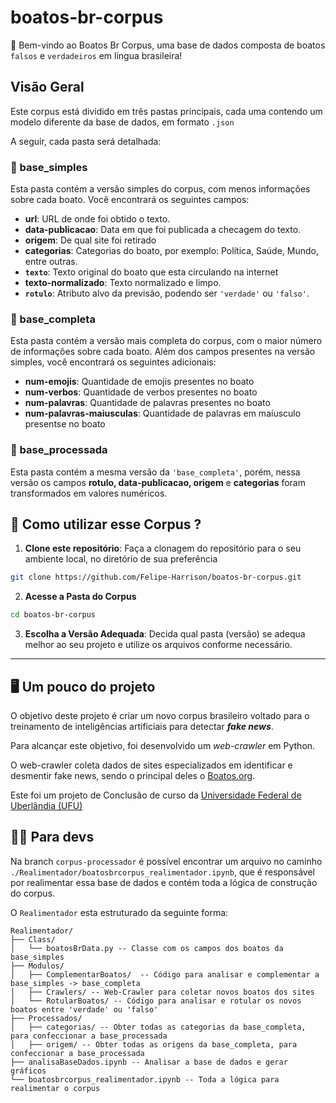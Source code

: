 # boatos-br-corpus
👋 Bem-vindo ao Boatos Br Corpus, uma base de dados composta de boatos `falsos` e `verdadeiros` em língua brasileira!

## Visão Geral
Este corpus está dividido em três pastas principais, cada uma contendo um modelo diferente da base de dados, em formato `.json`

A seguir, cada pasta será detalhada:

### 📁 base_simples
Esta pasta contém a versão simples do corpus, com menos informações sobre cada boato. Você encontrará os seguintes campos:

- **url**: URL de onde foi obtido o texto.
- **data-publicacao**: Data em que foi publicada a checagem do texto.
- **origem**:  De qual site foi retirado
- **categorias**: Categorias do boato, por exemplo: Política, Saúde, Mundo, entre outras.
- **`texto`**: Texto original do boato que esta circulando na internet
- **texto-normalizado**: Texto normalizado e limpo.
- **`rotulo`**: Atributo alvo da previsão, podendo ser `'verdade'` ou `'falso'`.

### 📁 base_completa
Esta pasta contém a versão mais completa do corpus, com o maior número de informações sobre cada boato. Além dos campos presentes na versão simples, você encontrará os seguintes adicionais:
- **num-emojis**: Quantidade de emojis presentes no boato
- **num-verbos**: Quantidade de verbos presentes no boato
- **num-palavras**: Quantidade de palavras presentes no boato
- **num-palavras-maiusculas**: Quantidade de palavras em maíusculo presentse no boato 
  
### 📁 base_processada
Esta pasta contém a mesma versão da `'base_completa'`, porém, nessa versão os campos **rotulo, data-publicacao, origem** e **categorias** foram transformados em valores numéricos.

## 🤔 Como utilizar esse Corpus ?

1. **Clone este repositório**: Faça a clonagem do repositório para o seu ambiente local, no diretório de sua preferência
```bash
git clone https://github.com/Felipe-Harrison/boatos-br-corpus.git
```
2. **Acesse a Pasta do Corpus**
```bash
cd boatos-br-corpus
```
3. **Escolha a Versão Adequada**: Decida qual pasta (versão) se adequa melhor ao seu projeto e utilize os arquivos conforme necessário.
---

## 🖥️ Um pouco do projeto
O objetivo deste projeto é criar um novo corpus brasileiro voltado para o treinamento de inteligências artificiais para detectar ***fake news***.

Para alcançar este objetivo, foi desenvolvido um *web-crawler* em Python.

O web-crawler coleta dados de sites especializados em identificar e desmentir fake news, sendo o principal deles o [Boatos.org](https://www.boatos.org/).

Este foi um projeto de Conclusão de curso da [Universidade Federal de Uberlândia (UFU)](https://facom.ufu.br/graduacao/sistemas-de-informacao-campus-santa-monica)

## 🧑‍💻 Para devs

Na branch `corpus-processador` é possível encontrar um arquivo no caminho `./Realimentador/boatosbrcorpus_realimentador.ipynb`, que é responsável por realimentar essa base de dados e contém toda a lógica de construção do corpus.

O `Realimentador` esta estruturado da seguinte forma:

```
Realimentador/
├── Class/
│   └── boatosBrData.py -- Classe com os campos dos boatos da base_simples
├── Modulos/
│   ├── ComplementarBoatos/  -- Código para analisar e complementar a base_simples -> base_completa
│   ├── Crawlers/ -- Web-Crawler para coletar novos boatos dos sites
│   └── RotularBoatos/ -- Código para analisar e rotular os novos boatos entre 'verdade' ou 'falso'
├── Processados/
│   ├── categorias/ -- Obter todas as categorias da base_completa, para confeccionar a base_processada
│   ├── origem/ -- Obter todas as origens da base_completa, para confeccionar a base_processada
├── analisaBaseDados.ipynb -- Analisar a base de dados e gerar gráficos
└── boatosbrcorpus_realimentador.ipynb -- Toda a lógica para realimentar o corpus
```
